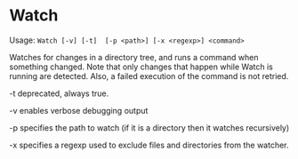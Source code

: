 Watch
=====

Usage: ``Watch [-v] [-t]  [-p <path>] [-x <regexp>] <command>``

Watches for changes in a directory tree, and runs a command when something
changed. Note that only changes that happen while Watch is running are
detected. Also, a failed execution of the command is not retried.

-t deprecated, always true.

-v enables verbose debugging output

-p <path> specifies the path to watch (if it is a directory then it watches recursively)

-x <regexp> specifies a regexp used to exclude files and directories from the watcher.
